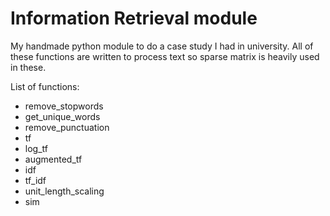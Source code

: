 # Information Retrieval module

My handmade python module to do a case study I had in university. All of these functions are written to process text so sparse matrix is heavily used in these.

List of functions:

* remove_stopwords
* get_unique_words
* remove_punctuation
* tf
* log_tf
* augmented_tf
* idf
* tf_idf
* unit_length_scaling
* sim
